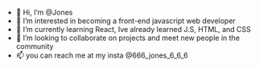 - 👋 Hi, I’m @Jones 
- 👀 I’m interested in becoming a front-end javascript web developer 
- 🌱 I’m currently learning React, Ive already learned J.S, HTML, and CSS
- 💞️ I’m looking to collaborate on projects and meet new people in the community 
- 📫 you can reach me at my insta @666_jones_6_6_6

<!---
Joanlester191/Joanlester191 is a ✨ special ✨ repository because its `README.md` (this file) appears on your GitHub profile.
You can click the Preview link to take a look at your changes.-->
